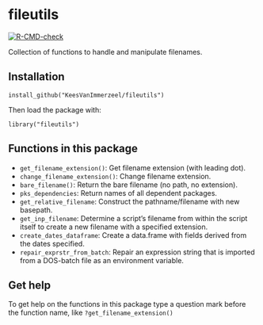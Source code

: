 # fileutils

<!-- badges: start -->
[![R-CMD-check](https://github.com/KeesVanImmerzeel/fileutils/workflows/R-CMD-check/badge.svg)](https://github.com/KeesVanImmerzeel/fileutils/actions)
<!-- badges: end -->

Collection of functions to handle and manipulate filenames.

## Installation

`install_github("KeesVanImmerzeel/fileutils")`

Then load the package with:

`library("fileutils")` 

## Functions in this package
- `get_filename_extension()`: Get filename extension (with leading dot).
- `change_filename_extension()`: Change filename extension.
- `bare_filename()`: Return the bare filename (no path, no extension).
- `pks_dependencies`: Return names of all dependent packages.
- `get_relative_filename`: Construct the pathname/filename with new basepath.
- `get_inp_filename`: Determine a script’s filename from within the script itself to create a new filename with a specified extension.
- `create_dates_dataframe`: Create a data.frame with fields derived from the dates specified.
- `repair_exprstr_from_batch`: Repair an expression string that is imported from a DOS-batch file as an environment variable.

## Get help

To get help on the functions in this package type a question mark before the function name, like `?get_filename_extension()`
